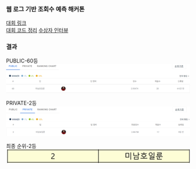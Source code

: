 ### 웹 로그 기반 조회수 예측 해커톤
[대회 링크](https://dacon.io/competitions/official/236226/overview/description)<br>
[대회 코드 정리](https://dacon.io/competitions/official/236226/codeshare/9861?page=1&dtype=recent)
[수상자 인터뷰](https://dacon.io/competitions/official/236226/talkboard/411179?page=1&dtype=recent)

### 결과
PUBLIC-60등
<img src="./image/public.png">

PRIVATE-2등
<img src="./image/private.png">

최종 순위-2등<br>
<img src="./image/final.png">
